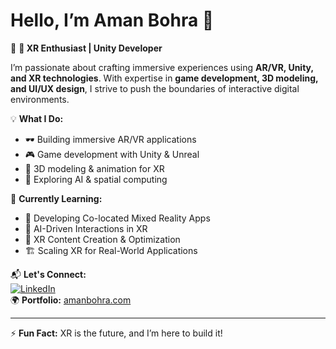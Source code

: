 # Hello, I’m Aman Bohra 👋  

🚀 **🔮 XR Enthusiast | Unity Developer**  

I’m passionate about crafting immersive experiences using **AR/VR, Unity, and XR technologies**. With expertise in **game development, 3D modeling, and UI/UX design**, I strive to push the boundaries of interactive digital environments.  

💡 **What I Do:**  
- 🕶️ Building immersive AR/VR applications  
- 🎮 Game development with Unity & Unreal  
- 🎨 3D modeling & animation for XR  
- 🧠 Exploring AI & spatial computing  

🌱 **Currently Learning:** 
- 📡 Developing Co-located Mixed Reality Apps
- 🤖 AI-Driven Interactions in XR
- 🎨 XR Content Creation & Optimization
- 🏗️ Scaling XR for Real-World Applications    

📬 **Let's Connect:**  
[![LinkedIn](https://img.shields.io/badge/-AmanBohra-blue?style=flat-square&logo=Linkedin&logoColor=white&link=https://www.linkedin.com/in/amanbohra/)](https://www.linkedin.com/in/amanbohra/)  
🌍 **Portfolio:** [amanbohra.com](https://amanbohra.com/)  

---

⚡ **Fun Fact:** XR is the future, and I’m here to build it!  
